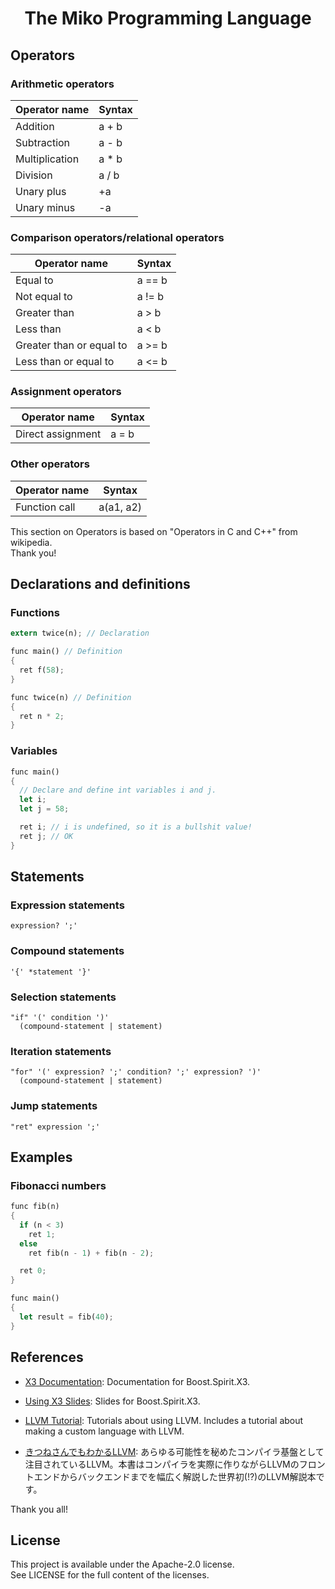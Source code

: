 <div align="center">
    <h1>The Miko Programming Language</h1>
</div>

## Operators
### Arithmetic operators
| Operator name  | Syntax |
| -------------- | ------ |
| Addition       | a + b  |
| Subtraction    | a - b  |
| Multiplication | a * b  |
| Division       | a / b  |
| Unary plus     | +a     |
| Unary minus    | -a     |

### Comparison operators/relational operators
| Operator name            | Syntax  |
| ------------------------ | ------- |
| Equal to                 | a == b  |
| Not equal to             | a != b  |
| Greater than             | a > b   |
| Less than                | a < b   |
| Greater than or equal to | a >= b  |
| Less than or equal to    | a <= b |

### Assignment operators
| Operator name     | Syntax |
| ----------------- | ------ |
| Direct assignment | a = b  |

### Other operators
| Operator name | Syntax    |
| ------------- | --------- |
| Function call | a(a1, a2) |

This section on Operators is based on "Operators in C and C++" from wikipedia.<br/>
Thank you!

## Declarations and definitions
### Functions
```rust
extern twice(n); // Declaration

func main() // Definition
{
  ret f(58);
}

func twice(n) // Definition
{
  ret n * 2;
}
```

### Variables
```rust
func main()
{
  // Declare and define int variables i and j.
  let i;
  let j = 58;

  ret i; // i is undefined, so it is a bullshit value!
  ret j; // OK
}
```

## Statements
### Expression statements
```peg
expression? ';'
```

### Compound statements
```peg
'{' *statement '}'
```

### Selection statements
```peg
"if" '(' condition ')'
  (compound-statement | statement)
```

### Iteration statements
```peg
"for" '(' expression? ';' condition? ';' expression? ')'
  (compound-statement | statement)
```

### Jump statements
```peg
"ret" expression ';'
```

## Examples
### Fibonacci numbers
```rust
func fib(n)
{
  if (n < 3)
    ret 1;
  else
    ret fib(n - 1) + fib(n - 2);

  ret 0;
}

func main()
{
  let result = fib(40);
}
```

## References
- [X3 Documentation](http://ciere.com/cppnow15/x3_docs/): Documentation for Boost.Spirit.X3.

- [Using X3 Slides](http://ciere.com/cppnow15/x3_docs/): Slides for Boost.Spirit.X3.

- [LLVM Tutorial](https://llvm.org/docs/GettingStartedTutorials.html): Tutorials about using LLVM. Includes a tutorial about making a custom language with LLVM.

- [きつねさんでもわかるLLVM](https://tatsu-zine.com/books/llvm): あらゆる可能性を秘めたコンパイラ基盤として注目されているLLVM。本書はコンパイラを実際に作りながらLLVMのフロントエンドからバックエンドまでを幅広く解説した世界初(!?)のLLVM解説本です。

Thank you all!

## License
This project is available under the Apache-2.0 license.<br/>
See LICENSE for the full content of the licenses.

